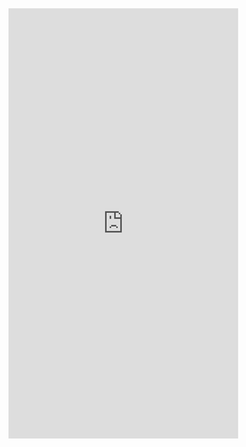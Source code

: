 <iframe  
height=850
width=90%
src="https://ks.wjx.top/vm/QnFda2j.aspx"  
frameborder=0  
allowfullscreen>
</iframe>